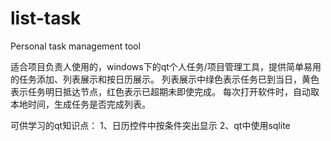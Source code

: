 # list-task
Personal task management tool

适合项目负责人使用的，windows下的qt个人任务/项目管理工具，提供简单易用的任务添加、列表展示和按日历展示。
列表展示中绿色表示任务已到当日，黄色表示任务明日抵达节点，红色表示已超期未即使完成。
每次打开软件时，自动取本地时间，生成任务是否完成列表。

可供学习的qt知识点：
1、日历控件中按条件突出显示
2、qt中使用sqlite
